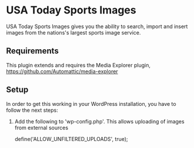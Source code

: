 
USA Today Sports Images
=======================

USA Today Sports Images gives you the ability to search, import and insert images from the nations's largest sports image service.

Requirements
------------
This plugin extends and requires the Media Explorer plugin, https://github.com/Automattic/media-explorer

Setup
-----
In order to get this working in your WordPress installation, you have to follow
the next steps:

1. Add the following to 'wp-config.php'. This allows uploading of images from external sources

    define('ALLOW_UNFILTERED_UPLOADS', true);

